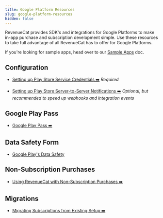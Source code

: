 ```yaml
---
title: Google Platform Resources
slug: google-platform-resources
hidden: false
---
```


RevenueCat provides SDK's and integrations for Google Platforms to make in-app purchase and subscription development simple. Use these resources to take full advantage of all RevenueCat has to offer for Google Platforms.

If you're looking for sample apps, head over to our [Sample Apps](/platform-resources/sample-apps) doc.

## Configuration

- [Setting up Play Store Service Credentials ➡️](/service-credentials/creating-play-service-credentials)
  _Required_

- [Setting up Play Store Server-to-Server Notifications ➡️](/platform-resources/server-notifications/google-server-notifications)
  _Optional, but recommended to speed up webhooks and integration events_

## Google Play Pass

- [Google Play Pass ➡️](/platform-resources/google-platform-resources/google-play-pass)

## Data Safety Form

- [Google Play's Data Safety](/platform-resources/google-platform-resources/google-plays-data-safety)

## Non-Subscription Purchases

- [Using RevenueCat with Non-Subscription Purchases ➡️](/platform-resources/non-subscriptions)

## Migrations

- [Migrating Subscriptions from Existing Setup ➡️](/migrating-to-revenuecat/migrating-existing-subscriptions)
